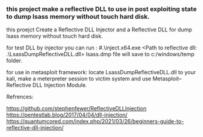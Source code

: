 ### this project make a reflective DLL to use in post exploiting state to dump lsass memory without touch hard disk. 
this proejct Create a Reflective DLL Injector and a Reflective DLL for dump lsass memory without touch hard disk.

for test DLL by injector you can run :
#.\inject.x64.exe  <PID of Victim Process to inject> <Path to reflective dll: .\LsassDumpReflectiveDLL.dll>
  lsass.dmp file will save to c:/windows/temp folder.
  
for use in metasploit framework: locate LsassDumpReflectiveDLL.dll to your kali,  make a meterpreter session to victim system  and use  Metasploit–Reflective DLL Injection Module. 

Refrences:
  
  https://github.com/stephenfewer/ReflectiveDLLInjection
  https://pentestlab.blog/2017/04/04/dll-injection/
  https://quantumcored.com/index.php/2021/03/26/beginners-guide-to-reflective-dll-injection/
  
